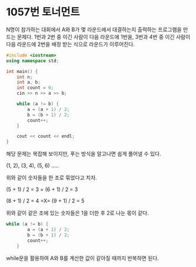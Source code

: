 # 1057번 토너먼트

N명이 참가하는 대회에서 A와 B가 몇 라운드에서 대결하는지 출력하는 프로그램을 만드는 문제다. 1번과 2번 중 이긴 사람이 다음 라운드에 1번을, 3번과 4번 중 이긴 사람이 다음 라운드에 2번을 배정 받는 식으로 라운드가 이루어진다.

```cpp
#include <iostream>
using namespace std;

int main() {
	int n;
	int a, b;
	int count = 0;
	cin >> n >> a >> b;

	while (a != b) {
		a = (a + 1) / 2;
		b = (b + 1) / 2;
		count++;
	}

	cout << count << endl;
}
```

해당 문제는 복잡해 보이지만, 푸는 방식을 알고나면 쉽게 풀어낼 수 있다.

<aside>

(1, 2), (3, 4), (5, 6) …..

</aside>

위와 같이 숫자들을 한 조로 묶었다고 치자.

<aside>

(5 + 1) / 2 = 3    =    (6 + 1) / 2 = 3

(8 + 1) / 2 = 4  =X=  (9 + 1) / 2 = 5

</aside>

위와 같이 같은 조에 있는 숫자들은 1을 더한 후 2로 나눈 몫이 같다.

```cpp
while (a != b) {
		a = (a + 1) / 2;
		b = (b + 1) / 2;
		count++;
	}
```

while문을 활용하여 A와 B를 계산한 값이 같아질 때까지 반복하면 된다.